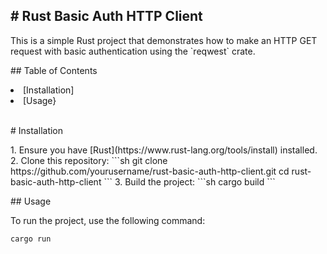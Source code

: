 <h2># Rust Basic Auth HTTP Client</h2>

<p>This is a simple Rust project that demonstrates how to make an HTTP GET request with basic authentication using the `reqwest` crate.</p>

<p>## Table of Contents</p>

<li> [Installation]</li>
<li> [Usage}</li>
<br>

<p># Installation</p>
1. Ensure you have [Rust](https://www.rust-lang.org/tools/install) installed.
2. Clone this repository:
    ```sh
    git clone https://github.com/yourusername/rust-basic-auth-http-client.git
    cd rust-basic-auth-http-client
    ```
3. Build the project:
    ```sh
    cargo build
    ```

<p>## Usage</p>

To run the project, use the following command:
```sh
cargo run
